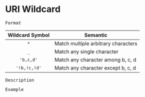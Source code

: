 # URI Wildcard

<kbd>Format</kbd>

| Wildcard Symbol | Semantic                            |
| :-------------: | ----------------------------------- |
|       `*`       | Match multiple arbitrary characters |
|       `_`       | Match any single character          |
|    `'b,c,d'`    | Match any character among b, c, d   |
|  `'!b,!c,!d'`   | Match any character except b, c, d  |

<kbd>Description</kbd>

<kbd>Example</kbd>

```

```
